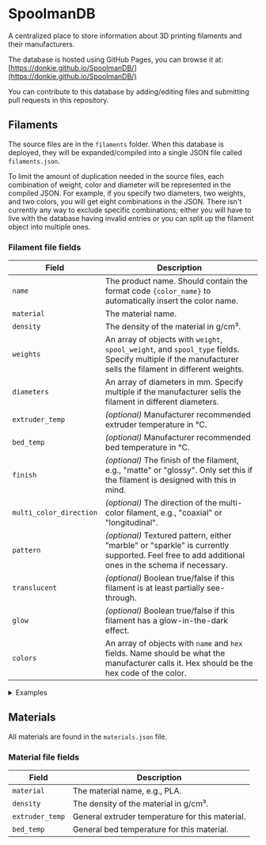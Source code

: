 # SpoolmanDB

A centralized place to store information about 3D printing filaments and their manufacturers.

The database is hosted using GitHub Pages, you can browse it at: [https://donkie.github.io/SpoolmanDB/](https://donkie.github.io/SpoolmanDB/)

You can contribute to this database by adding/editing files and submitting pull requests in this repository.

## Filaments

The source files are in the `filaments` folder. When this database is deployed, they will be expanded/compiled into a single JSON file called `filaments.json`.

To limit the amount of duplication needed in the source files, each combination of weight, color and diameter will be represented in the compiled JSON. For example, if you specify two diameters, two weights, and two colors, you will get eight combinations in the JSON. There isn't currently any way to exclude specific combinations; either you will have to live with the database having invalid
entries or you can split up the filament object into multiple ones.

### Filament file fields

| Field                   | Description                                                                                                                                               |
| ----------------------- | --------------------------------------------------------------------------------------------------------------------------------------------------------- |
| `name`                  | The product name. Should contain the format code `{color_name}` to automatically insert the color name.                                                   |
| `material`              | The material name.                                                                                                                                        |
| `density`               | The density of the material in g/cm³.                                                                                                                     |
| `weights`               | An array of objects with `weight`, `spool_weight`, and `spool_type` fields. Specify multiple if the manufacturer sells the filament in different weights. |
| `diameters`             | An array of diameters in mm. Specify multiple if the manufacturer sells the filament in different diameters.                                              |
| `extruder_temp`         | *(optional)* Manufacturer recommended extruder temperature in °C.                                                                                         |
| `bed_temp`              | *(optional)* Manufacturer recommended bed temperature in °C.                                                                                              |
| `finish`                | *(optional)* The finish of the filament, e.g., "matte" or "glossy". Only set this if the filament is designed with this in mind.                          |
| `multi_color_direction` | *(optional)* The direction of the multi-color filament, e.g., "coaxial" or "longitudinal".                                                                |
| `pattern`               | *(optional)* Textured pattern, either "marble" or "sparkle" is currently supported. Feel free to add additional ones in the schema if necessary.          |
| `translucent`           | *(optional)* Boolean true/false if this filament is at least partially see-through.                                                                       |
| `glow`                  | *(optional)* Boolean true/false if this filament has a glow-in-the-dark effect.                                                                           |
| `colors`                | An array of objects with `name` and `hex` fields. Name should be what the manufacturer calls it. Hex should be the hex code of the color.                 |

<details>
<summary>Examples</summary>

for futher example take a look at the JSONS in the filaments folder!

| Field                   | Example                                                             |
| ----------------------- | ------------------------------------------------------------------- |
| `manufacturer`          | `Formfutura`                                                        |
| `name`                  | `EasyFil {color_name}`                                              |
| `material`              | `PLA`                                                               |
| `density`               | `1.24`                                                              |
| `weights`               | `{"weight": 250.0,"spool_type": "cardboard","spool_weight": 130.0}` |
| `diameters`             | `[1.75, 2.85]`                                                      |
| `extruder_temp`         | `210`                                                               |
| `extruder_temp_range`   | `[200, 220]`                                                        |
| `bed_temp`              | `55`                                                                |
| `bed_temp_range`        | `[50, 60]`                                                          |
| `finish`                |                                                                     |
| `multi_color_direction` |                                                                     |
| `pattern`               |                                                                     |
| `translucent`           |                                                                     |
| `glow`                  |                                                                     |
| `colors`                |                                                                     |

</details>

## Materials

All materials are found in the `materials.json` file.

### Material file fields

| Field           | Description                                     |
| --------------- | ----------------------------------------------- |
| `material`      | The material name, e.g., PLA.                   |
| `density`       | The density of the material in g/cm³.           |
| `extruder_temp` | General extruder temperature for this material. |
| `bed_temp`      | General bed temperature for this material.      |
